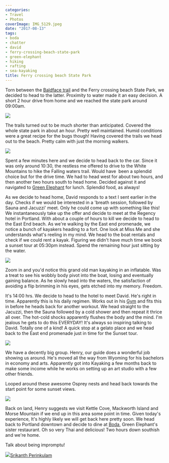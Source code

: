 ```yaml
---
categories:
- Travel
- Photos
coverImage: IMG_5129.jpeg
date: "2017-08-13"
tags:
- boda
- chatter
- david
- ferry-crossing-beach-state-park
- green-elephant
- hiking
- rafting
- sea-kayaking
title: Ferry crossing beach State Park
---
```


Torn between the [Baldface trail](https://www.alltrails.com/trail/us/new-hampshire/baldface-trail) and the Ferry crossing beach State Park, we decided to head to the latter. Proximity to water made it an easy decision. A short 2 hour drive from home and we reached the state park around 09:00am.

![](images/35720169344_67c72ab2c5_o-1024x768.jpg)

The trails turned out to be much shorter than anticipated. Covered the whole state park in about an hour. Pretty well maintained. Humid conditions were a great recipe for the bugs though! Having covered the trails we head out to the beach. Pretty calm with just the morning walkers.

![](images/35745833363_3cfca1ce2b_o-e1503452125515-768x1024.jpg)

Spent a few minutes here and we decide to head back to the car. Since it was only around 10:30, the restless me offered to drive to the White Mountains to hike the Falling waters trail. Would have  been a splendid choice but for the drive time. We had to head west for about two hours, and then another two hours south to head home. Decided against it and navigated to [Green Elephant](http://greenelephantmaine.com/) for lunch. Splendid food, as always!

As we decide to head home, David responds to a text I sent earlier in the day. Checks if we would be interested in a 'breath session, followed by Sauna and Jacuzzi' meet. Only he could come up with something like this! We instantaneously take up the offer and decide to meet at the Regency hotel in Portland. With about a couple of hours to kill we decide to head to the East End beach. As we're walking by the East end promenade, we notice a bunch of kayakers heading to a fort. One look at Miss Me and she understands what's reeling in my mind. We head to the boat rentals and check if we could rent a kayak. Figuring we didn't have much time we book a sunset tour at 05:30pm instead. Spend the remaining hour just sitting by the water.

![](images/36386665152_b352b3ea2c_o-e1503452221531-768x1024.jpg)

Zoom in and you'd notice this grand old man kayaking in an inflatable. Was a treat to see his wobbly body pivot into the boat, losing and eventually gaining balance. As he slowly head into the waters, the satisfaction of avoiding a flip brimming in his eyes, gets etched into my memory. Freedom.

It's 14:00 hrs. We decide to head to the hotel to meet David. He's right in time. Apparently this is his daily regimen. Works out in his [Gym](http://distanceathletics.com/) and fits this in before he heads back for another workout. We head straight to the Jacuzzi, then the Sauna followed by a cold shower and then repeat it thrice all over. The hot-cold shocks apparently flushes the body and the mind. I'm jealous he gets to do this EVERYDAY! It's always so inspiring talking to David. Totally one of a kind! A quick stop at a gelato place and we head back to the East end promenade just in time for the Sunset tour.

![](images/35745836343_d577d7751b_o-768x1024.jpg)

We have a decently big group. Henry, our guide does a wonderful job showing us around. He's moved all the way from Wyoming for his bachelors in economy and arts. Apparently got into Kayaking a few months back to make some income while he works on setting up an art studio with a few other friends.

Looped around these awesome Osprey nests and head back towards the start point for some sunset views.

![](images/36158265780_a4c066b0ac_o-768x1024.jpg)

Back on land, Henry suggests we visit Kettle Cove, Mackworth Island and Morse Mountain if we end up in this area some point in time. Given today's experience, It's highly likely we will get back here pretty soon. We head back to Portland downtown and decide to dine at [Boda](http://www.bodamaine.com/), Green Elephant's sister restaurant. Oh so very Thai and delicious! Two hours down southish and we're home.

Talk about being impromptu!

![](images/cropped-cropped-SP01-550afdebv1_site_icon.png)[Srikanth Perinkulam](https://srikanthperinkulam.com)
